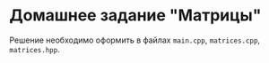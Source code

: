 # Домашнее задание "Матрицы"

Решение необходимо оформить в файлах `main.cpp`, `matrices.cpp`,
`matrices.hpp`.
